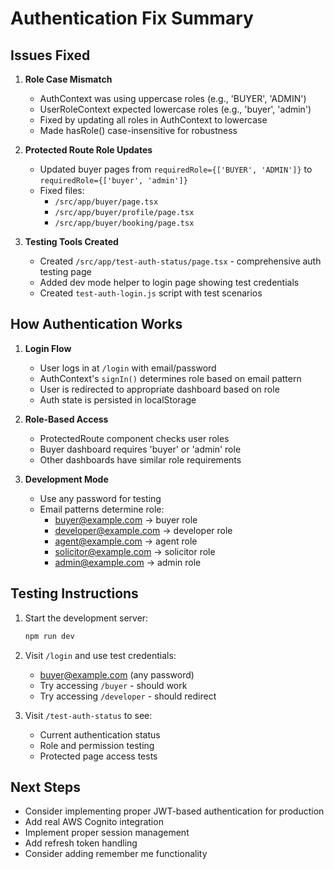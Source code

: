# Authentication Fix Summary

## Issues Fixed

1. **Role Case Mismatch**
   - AuthContext was using uppercase roles (e.g., 'BUYER', 'ADMIN')
   - UserRoleContext expected lowercase roles (e.g., 'buyer', 'admin')
   - Fixed by updating all roles in AuthContext to lowercase
   - Made hasRole() case-insensitive for robustness

2. **Protected Route Role Updates**
   - Updated buyer pages from `requiredRole={['BUYER', 'ADMIN']}` to `requiredRole={['buyer', 'admin']}`
   - Fixed files:
     - `/src/app/buyer/page.tsx`
     - `/src/app/buyer/profile/page.tsx`
     - `/src/app/buyer/booking/page.tsx`

3. **Testing Tools Created**
   - Created `/src/app/test-auth-status/page.tsx` - comprehensive auth testing page
   - Added dev mode helper to login page showing test credentials
   - Created `test-auth-login.js` script with test scenarios

## How Authentication Works

1. **Login Flow**
   - User logs in at `/login` with email/password
   - AuthContext's `signIn()` determines role based on email pattern
   - User is redirected to appropriate dashboard based on role
   - Auth state is persisted in localStorage

2. **Role-Based Access**
   - ProtectedRoute component checks user roles
   - Buyer dashboard requires 'buyer' or 'admin' role
   - Other dashboards have similar role requirements

3. **Development Mode**
   - Use any password for testing
   - Email patterns determine role:
     - buyer@example.com → buyer role
     - developer@example.com → developer role
     - agent@example.com → agent role
     - solicitor@example.com → solicitor role
     - admin@example.com → admin role

## Testing Instructions

1. Start the development server:
   ```bash
   npm run dev
   ```

2. Visit `/login` and use test credentials:
   - buyer@example.com (any password)
   - Try accessing `/buyer` - should work
   - Try accessing `/developer` - should redirect

3. Visit `/test-auth-status` to see:
   - Current authentication status
   - Role and permission testing
   - Protected page access tests

## Next Steps

- Consider implementing proper JWT-based authentication for production
- Add real AWS Cognito integration
- Implement proper session management
- Add refresh token handling
- Consider adding remember me functionality
